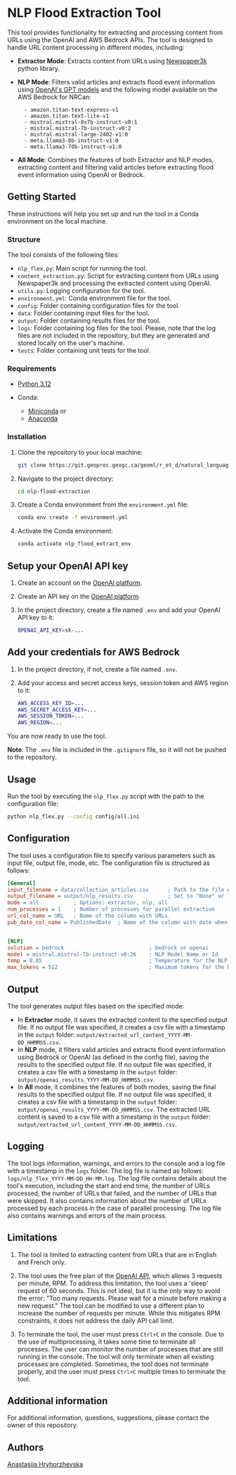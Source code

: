 # NLP Flood Extraction Tool

This tool provides functionality for extracting and processing content from URLs using the OpenAI and AWS Bedrock APIs. The tool is designed to handle URL content processing in different modes, including:

* **Extractor Mode**: Extracts content from URLs using [Newspaper3k](https://newspaper.readthedocs.io/en/latest/) python library.
* **NLP Mode**: Filters valid articles and extracts flood event information using [OpenAI's GPT models](https://platform.openai.com/account/limits) and the following model available on the AWS Bedrock for NRCan:
        
        - amazon.titan-text-express-v1
        - amazon.titan-text-lite-v1
        - mistral.mixtral-8x7b-instruct-v0:1
        - mistral.mistral-7b-instruct-v0:2
        - mistral.mistral-large-2402-v1:0
        - meta.llama3-8b-instruct-v1:0
        - meta.llama3-70b-instruct-v1:0

* **All Mode**: Combines the features of both Extractor and NLP modes, extracting content and filtering valid articles before extracting flood event information using OpenAI or Bedrock.

## Getting Started

These instructions will help you set up and run the tool in a Conda environment on the local machine.

### Structure

The tool consists of the following files:

* `nlp_flex.py`: Main script for running the tool.
* `content_extraction.py`: Script for extracting content from URLs using Newspaper3k and processing the extracted content using OpenAI.
* `utils.py`: Logging configuration for the tool.
* `environment.yml`: Conda environment file for the tool.
* `config`: Folder containing configuration files for the tool.
* `data`: Folder containing input files for the tool.
* `output`: Folder containing results files for the tool.
* `logs`: Folder containing log files for the tool. Please, note that the log files are not included in the repository, but they are generated and stored locally on the user's machine.
* `tests`: Folder containing unit tests for the tool.

### Requirements

- [Python 3.12](https://www.python.org/downloads/) 

- Conda:
  - [Miniconda](https://docs.conda.io/projects/miniconda/en/latest/) or 
  - [Anaconda](https://www.anaconda.com/)

### Installation

1. Clone the repository to your local machine:

    ```bash
    git clone https://git.geoproc.geogc.ca/geoml/r_et_d/natural_language_processing/nlp-flood-extraction.git
    ```

2. Navigate to the project directory:

    ```bash
    cd nlp-flood-extraction
    ```

3. Create a Conda environment from the `environment.yml` file:

    ```bash
    conda env create -f environment.yml
    ```

4. Activate the Conda environment:

    ```bash
    conda activate nlp_flood_extract_env
    ```

## Setup your OpenAI API key

1. Create an account on the [OpenAI platform](https://platform.openai.com/).
2. Create an API key on the [OpenAI platform](https://platform.openai.com/api-keys).
3. In the project directory, create a file named `.env` and add your OpenAI API key to it:

    ```bash
    OPENAI_API_KEY=sk-...
    ```

## Add your credentials for AWS Bedrock

1. In the project directory, if not, create a file named `.env`.
2. Add your access and secret access keys, session token and AWS region to it:

    ```bash
    AWS_ACCESS_KEY_ID=...
    AWS_SECRET_ACCESS_KEY=...
    AWS_SESSION_TOKEN=...
    AWS_REGION=...
    ```


You are now ready to use the tool.

**Note**: The `.env` file is included in the `.gitignore` file, so it will not be pushed to the repository.

## Usage

Run the tool by executing the `nlp_flex.py` script with the path to the configuration file:

```bash
python nlp_flex.py --config config/all.ini
```

## Configuration

The tool uses a configuration file to specify various parameters such as input file, output file, mode, etc. The configuration file is structured as follows:

```ini
[General]
input_filename = data/collection_articles.csv      ; Path to the file with th elist of URLs
output_filename = output/nlp_results.csv           ; Set to "None" or leave it empty for no output file
mode = all           ; Options: extractor, nlp, all
num_processes = 1    ; Number of processes for parallel extraction
url_col_name = URL   ; Name of the column with URLs
pub_date_col_name = PublishedDate  ; Name of the column with date when the article was  published


[NLP]
solution = bedrock                           ; bedrock or openai
model = mistral.mistral-7b-instruct-v0:26    ; NLP Model Name or Id
temp = 0.85                                  ; Temperature for the NLP model: a lower temperature means less randomness
max_tokens = 512                             ; Maximum tokens for the NLP model response
```

## Output
The tool generates output files based on the specified mode:

* In **Extractor** mode, it saves the extracted content to the specified output file. If no output file was specified, it creates a csv file with a timestamp in the `output` folder: `output/extracted_url_content_YYYY-MM-DD_HHMMSS.csv`.
* In **NLP** mode, it filters valid articles and extracts flood event information using Bedrock or OpenAI (as defined in the config file), saving the results to the specified output file. If no output file was specified, it creates a csv file with a timestamp in the `output` folder: `output/openai_results_YYYY-MM-DD_HHMMSS.csv`.
* In **All** mode, it combines the features of both modes, saving the final results to the specified output file. If no output file was specified, it creates a csv file with a timestamp in the `output` folder: `output/openai_results_YYYY-MM-DD_HHMMSS.csv`. The extracted URL content is saved to a csv file with a timestamp in the `output` folder: `output/extracted_url_content_YYYY-MM-DD_HHMMSS.csv`.

## Logging
The tool logs information, warnings, and errors to the console and a log file with a timestamp in the `logs` folder. The log file is named as follows: `logs/nlp_flex_YYYY-MM-DD_HH-MM.log`. The log file contains details about the tool's execution, including the start and end time, the number of URLs processed, the number of URLs that failed, and the number of URLs that were skipped. It also contains information about the number of URLs processed by each process in the case of parallel processing. The log file also contains warnings and errors of the main process.

## Limitations

1. The tool is limited to extracting content from URLs that are in English and French only.

2. The tool uses the free plan of the [OpenAI API](https://platform.openai.com/account/limits), which allows 3 requests per minute, RPM. To address this limitation, the tool uses a 'sleep' request of 60 seconds. This is not ideal, but it is the only way to avoid the error: "Too many requests. Please wait for a minute before making a new request." The tool can be modified to use a different plan to increase the number of requests per minute. While this mitigates RPM constraints, it does not address the daily API call limit. 

3. To terminate the tool, the user must press `Ctrl+C` in the console. Due to the use of multiprocessing, it takes some time to terminate all processes. The user can monitor the number of processes that are still running in the console. The tool will only terminate when all existing processes are completed. Sometimes, the tool does not terminate properly, and the user must press `Ctrl+C` multiple times to terminate the tool.

## Additional information

For additional information, questions, suggestions, please contact the owner of this repository.

## Authors

[Anastasiia Hryhorzhevska](https://www.linkedin.com/in/ahryhorzhevska)

